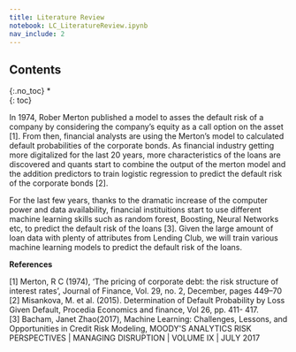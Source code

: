 ```yaml
---
title: Literature Review
notebook: LC_LiteratureReview.ipynb
nav_include: 2
---
```


## Contents
{:.no_toc}
*  
{: toc}


In 1974, Rober Merton published a model to asses the default risk of a company by considering the company’s equity as a call option on the asset [1]. From then, financial analysts are using the Merton’s model to calculated default probabilities of the corporate bonds. As financial industry getting more digitalized for the last 20 years, more characteristics of the loans are discovered and quants start to combine the output of the merton model and the addition predictors to train logistic regression to predict the default risk of the corporate bonds [2]. 

For the last few years, thanks to the dramatic increase of the computer power and data availability, financial instituitions start to use different machine learning skills such as random forest, Boosting, Neural Networks etc, to predict the default risk of the loans [3]. Given the large amount of loan data with plenty of attributes from Lending Club, we will train various machine learning models to predict the default risk of the loans.


<b> References </b>

[1] Merton, R C (1974), ‘The pricing of corporate debt: the risk structure of interest rates’, Journal of Finance, Vol. 29, no. 2, December, pages 449–70<br/>
[2] Misankova, M. et al. (2015). Determination of Default Probability by Loss Given Default, Procedia Economics and finance, Vol 26, pp. 411- 417.<br/>
[3] Bacham, Janet Zhao(2017), Machine Learning: Challenges, Lessons, and Opportunities in Credit Risk Modeling, MOODY'S ANALYTICS RISK PERSPECTIVES | MANAGING DISRUPTION | VOLUME IX | JULY 2017
